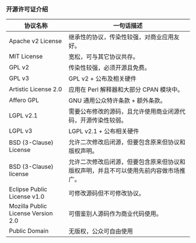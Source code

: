 ### 开源许可证介绍

| 协议名称 | 一句话描述 |
| --- | --- |
| Apache v2 License | 继承性的协议，传染性较强，对商业应用友好。 |
| MIT License | 宽松，可与其它协议共存。 |
| GPL v2 | 传染性较强，必须开源且免费。 |
| GPL v3 | GPL v2 + 公布及相关硬件 |
| Artistic License 2.0 | 应用在 Perl 解释器和大部分 CPAN 模块中。 |
| Affero GPL | GNU 通用公众特许条款 + 额外条款。|
| LGPL v2.1 | 需要公布修改的源码，且允许使用商业闭源代码，开源传染性较弱。 |
| LGPL v3 | LGPL v2.1 + 公布相关硬件 |
| BSD (3-Clause) License | 允许二次修改后闭源，但要包含原来但协议和版权声明。 |
| BSD (3-Clause) license | 允许二次修改后闭源，但要包含原来但协议和版权声明，并且不可以使用先前内容做市场推广。 |
| Eclipse Public License v1.0 | 可修改源码但不可修改协议。 |
| Mozilla Public License Version 2.0 | 可借鉴别人源码作为商业代码使用。 |
| Public Domain | 无版权，公众可自由使用 |
